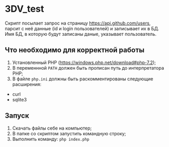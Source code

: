 3DV_test
=========
Скрипт посылает запрос на страницу https://api.github.com/users, парсит с неё данные (id и login пользователей) и записывает их в БД. Имя БД, в которую будут записаны даные, указывает пользователь.

Что необходимо для корректной работы
-----------------------------
1. Установленный PHP (https://windows.php.net/download#php-7.2);
2. В переменнной `PATH` должен быть прописан путь до интерпретатора PHP;
2. В файле `php.ini` должны быть раскомментированы следующие расширения:
- curl
- sqlite3

Запуск
-----------------------------

1. Скачать файлы себе на компьютер;
2. В папке со скриптом запустить командную строку;
3. Выполнить команду: `php index.php`
